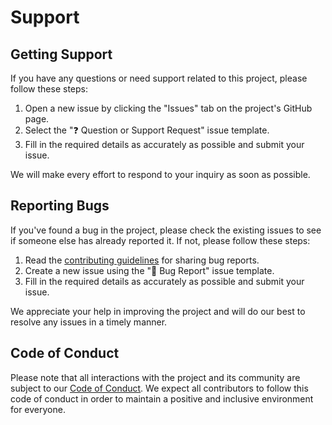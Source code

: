 # **Support**

## Getting Support

If you have any questions or need support related to this project, please follow these steps:

1. Open a new issue by clicking the "Issues" tab on the project's GitHub page.
2. Select the "❓ Question or Support Request" issue template.
3. Fill in the required details as accurately as possible and submit your issue.

We will make every effort to respond to your inquiry as soon as possible.

## Reporting Bugs

If you've found a bug in the project, please check the existing issues to see if someone else has already reported it. If not, please follow these steps:

1. Read the [contributing guidelines](CONTRIBUTING.md) for sharing bug reports.
2. Create a new issue using the "🐛 Bug Report" issue template.
3. Fill in the required details as accurately as possible and submit your issue.

We appreciate your help in improving the project and will do our best to resolve any issues in a timely manner.

## Code of Conduct

Please note that all interactions with the project and its community are subject to our [Code of Conduct](CODE_OF_CONDUCT.md). We expect all contributors to follow this code of conduct in order to maintain a positive and inclusive environment for everyone.
